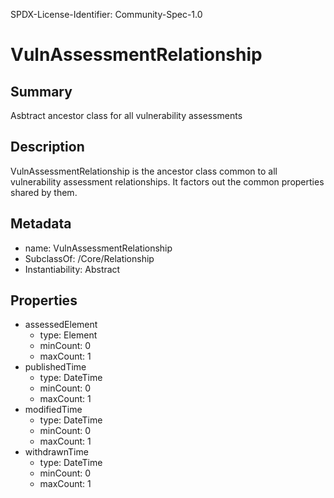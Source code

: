 SPDX-License-Identifier: Community-Spec-1.0

# VulnAssessmentRelationship

## Summary

Asbtract ancestor class for all vulnerability assessments

## Description

VulnAssessmentRelationship is the ancestor class common to all vulnerability
assessment relationships. It factors out the common properties shared by them.

## Metadata

- name: VulnAssessmentRelationship
- SubclassOf: /Core/Relationship
- Instantiability: Abstract

## Properties

- assessedElement
  - type: Element
  - minCount: 0
  - maxCount: 1
- publishedTime
  - type: DateTime
  - minCount: 0
  - maxCount: 1
- modifiedTime
  - type: DateTime
  - minCount: 0
  - maxCount: 1
- withdrawnTime
  - type: DateTime
  - minCount: 0
  - maxCount: 1

